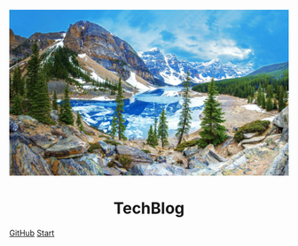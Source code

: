 <p align="center">
<img src="./pics/blue.jpg" width="600" height="300"/>
</p>
<h1 align="center">TechBlog</h1>

[GitHub](https://github.com/csy99)
[Start](#Preface)